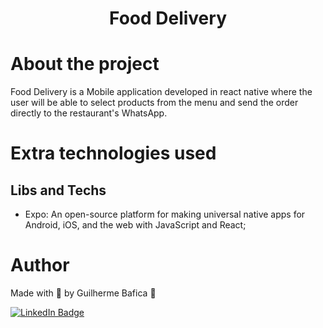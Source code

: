 <h1 align="center">Food Delivery</h1>

# About the project

Food Delivery is a Mobile application developed in react native where the user will be able to select products from the menu and send the order directly to the restaurant's WhatsApp.

# Extra technologies used

## Libs and Techs

- Expo: An open-source platform for making universal native apps for Android, iOS, and the web with JavaScript and React;

# Author

Made with 💜 by Guilherme Bafica 👋

[![LinkedIn Badge](https://img.shields.io/badge/-GuilhermeBafica-blue?style=flat-square&logo=Linkedin&logoColor=white&link=https://www.linkedin.com/in/guilhermebafica/)](https://www.linkedin.com/in/guilhermebafica/)
